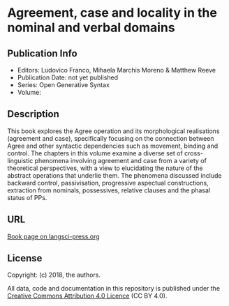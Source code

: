 # Agreement, case and locality in the nominal and verbal domains 

## Publication Info

- Editors: Ludovico Franco, Mihaela Marchis Moreno & Matthew Reeve   
- Publication Date: not yet published
- Series: Open Generative Syntax 
- Volume: 

## Description
This book explores the Agree operation and its morphological realisations (agreement and case), specifically focusing on the connection between Agree and other syntactic dependencies such as movement, binding and control. The chapters in this volume examine a diverse set of cross-linguistic phenomena involving agreement and case from a variety of theoretical perspectives, with a view to elucidating the nature of the abstract operations that underlie them. The phenomena discussed include backward control, passivisation, progressive aspectual constructions, extraction from nominals, possessives, relative clauses and the phasal status of PPs.

## URL

[Book page on langsci-press.org](http://langsci-press.org/catalog/book/215)

## License

Copyright: (c) 2018, the authors.

All data, code and documentation in this repository is published under the
[Creative Commons Attribution 4.0 Licence](http://creativecommons.org/licenses/by/4.0/)
(CC BY 4.0).
